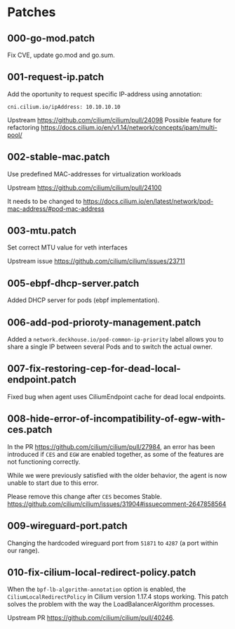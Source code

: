 # Patches

## 000-go-mod.patch

Fix CVE, update go.mod and go.sum.

## 001-request-ip.patch

Add the oportunity to request specific IP-address using annotation:

    cni.cilium.io/ipAddress: 10.10.10.10

Upstream <https://github.com/cilium/cilium/pull/24098>
Possible feature for refactoring <https://docs.cilium.io/en/v1.14/network/concepts/ipam/multi-pool/>

## 002-stable-mac.patch

Use predefined MAC-addresses for virtualization workloads

Upstream <https://github.com/cilium/cilium/pull/24100>

It needs to be changed to <https://docs.cilium.io/en/latest/network/pod-mac-address/#pod-mac-address>

## 003-mtu.patch

Set correct MTU value for veth interfaces

Upstream issue <https://github.com/cilium/cilium/issues/23711>

## 005-ebpf-dhcp-server.patch

Added DHCP server for pods (ebpf implementation).

## 006-add-pod-prioroty-management.patch

Added a `network.deckhouse.io/pod-common-ip-priority` label allows you to share a single IP between  several Pods and to switch the actual owner.

## 007-fix-restoring-cep-for-dead-local-endpoint.patch

Fixed bug when agent uses CiliumEndpoint cache for dead local endpoints.

## 008-hide-error-of-incompatibility-of-egw-with-ces.patch

In the PR <https://github.com/cilium/cilium/pull/27984>, an error has been introduced if `CES` and `EGW` are enabled together, as some of the features are not functioning correctly.

While we were previously satisfied with the older behavior, the agent is now unable to start due to this error.

Please remove this change after `CES` becomes Stable. <https://github.com/cilium/cilium/issues/31904#issuecomment-2647858564>

## 009-wireguard-port.patch

Changing the hardcoded wireguard port from `51871` to `4287` (a port within our range).

## 010-fix-cilium-local-redirect-policy.patch

When the `bpf-lb-algorithm-annotation` option is enabled, the `CiliumLocalRedirectPolicy` in Cilium version 1.17.4 stops working. This patch solves the problem with the way the LoadBalancerAlgorithm processes.

Upstream PR <https://github.com/cilium/cilium/pull/40246>.
